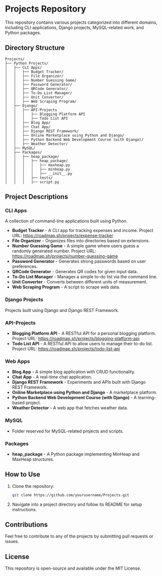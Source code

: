 # Projects Repository

This repository contains various projects categorized into different domains, including CLI applications, Django projects, MySQL-related work, and Python packages.

## Directory Structure

```
Projects/
├── Python Projects/
│   ├── CLI Apps/
│   │   ├── Budget Tracker/
│   │   ├── File Organizer/
│   │   ├── Number Guessing Game/
│   │   ├── Password Generator/
│   │   ├── QRCode Generator/
│   │   ├── To-Do List Manager/
│   │   ├── Unit Converter/
│   │   ├── Web Scraping Program/
│   ├── Django/
│   │   ├── API-Projects
│   │   │   ├── Blogging Platform API
│   │   │   ├── Todo List API
│   │   ├── Blog App/
│   │   ├── Chat App/
│   │   ├── Django REST Framework/
│   │   ├── Online Marketplace using Python and Django/
│   │   ├── Python Backend Web Development Course (with Django)/
│   │   ├── Weather Detector/
│   ├── MySQL/
│   ├── Packages/
│   │   ├── heap_package/
│   │   │   ├── heap_package/
│   │   │   │   ├── maxheap.py
│   │   │   │   ├── minheap.py
│   │   │   │   ├── __init__.py
│   │   │   ├── tests/
│   │   │   ├── script.py
```

## Project Descriptions

### CLI Apps
A collection of command-line applications built using Python.
- **Budget Tracker** - A CLI app for tracking expenses and income. Project URL: https://roadmap.sh/projects/expense-tracker
- **File Organizer** - Organizes files into directories based on extensions.
- **Number Guessing Game** - A simple game where users guess a randomly generated number.
  Project URL: https://roadmap.sh/projects/number-guessing-game
- **Password Generator** - Generates strong passwords based on user preferences.
- **QRCode Generator** - Generates QR codes for given input data.
- **To-Do List Manager** - Manages a simple to-do list via the command line.
- **Unit Converter** - Converts between different units of measurement.
- **Web Scraping Program** - A script to scrape web data.

### Django Projects
Projects built using Django and Django REST Framework.
### API-Projects
- **Blogging Platform API** - A RESTful API for a personal blogging platform.
  Project URL: https://roadmap.sh/projects/blogging-platform-api
- **Todo List API** - A RESTful API to allow users to manage their to-do list.
  Project URL: https://roadmap.sh/projects/todo-list-api
  
### Web Apps
- **Blog App** - A simple blog application with CRUD functionality.
- **Chat App** - A real-time chat application.
- **Django REST Framework** - Experiments and APIs built with Django REST Framework.
- **Online Marketplace using Python and Django** - A marketplace platform.
- **Python Backend Web Development Course (with Django)** - A learning-based project.
- **Weather Detector** - A web app that fetches weather data.

### MySQL
- Folder reserved for MySQL-related projects and scripts.

### Packages
- **heap_package** - A Python package implementing MinHeap and MaxHeap structures.

## How to Use
1. Clone the repository:
   ```sh
   git clone https://github.com/yourusername/Projects.git
   ```
2. Navigate into a project directory and follow its README for setup instructions.

## Contributions
Feel free to contribute to any of the projects by submitting pull requests or issues.

## License
This repository is open-source and available under the MIT License.

